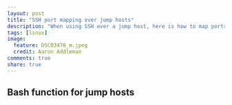 ```yaml
---
layout: post
title: "SSH port mapping over jump hosts"
description: "When using SSH over a jump host, here is how to map ports across"
tags: [linux]
image:
  feature: DSC03476_m.jpeg
  credit: Aaron Addleman
comments: true
share: true
---
```


## Bash function for jump hosts

<script src="https://gist.github.com/aaronaddleman/be69bbf815fd048b0638.js"></script>